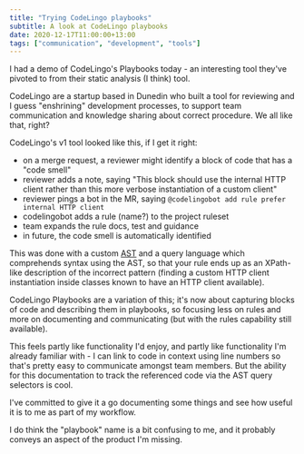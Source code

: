 ```yaml
---
title: "Trying CodeLingo playbooks"
subtitle: A look at CodeLingo playbooks
date: 2020-12-17T11:00:00+13:00
tags: ["communication", "development", "tools"]
---
```


I had a demo of CodeLingo's Playbooks today - an interesting tool they've pivoted to from their static analysis (I think) tool.

CodeLingo are a startup based in Dunedin who built a tool for reviewing and I guess "enshrining" development processes, to support team communication and knowledge sharing about correct procedure. We all like that, right?

CodeLingo's v1 tool looked like this, if I get it right:

- on a merge request, a reviewer might identify a block of code that has a "code smell"
- reviewer adds a note, saying "This block should use the internal HTTP client rather than this more verbose instantiation of a custom client"
- reviewer pings a bot in the MR, saying `@codelingobot add rule prefer internal HTTP client`
- codelingobot adds a rule (name?) to the project ruleset
- team expands the rule docs, test and guidance
- in future, the code smell is automatically identified

This was done with a custom [AST](https://en.wikipedia.org/wiki/Abstract_syntax_tree) and a query language which comprehends syntax using the AST, so that your rule ends up as an XPath-like description of the incorrect pattern (finding a custom HTTP client instantiation inside classes known to have an HTTP client available).

CodeLingo Playbooks are a variation of this; it's now about capturing blocks of code and describing them in playbooks, so focusing less on rules and more on documenting and communicating (but with the rules capability still available).

This feels partly like functionality I'd enjoy, and partly like functionality I'm already familiar with - I can link to code in context using line numbers so that's pretty easy to communicate amongst team members. But the ability for this documentation to track the referenced code via the AST query selectors is cool.

I've committed to give it a go documenting some things and see how useful it is to me as part of my workflow.

I do think the "playbook" name is a bit confusing to me, and it probably conveys an aspect of the product I'm missing.
